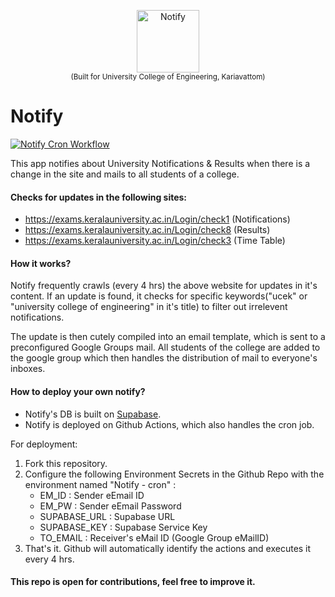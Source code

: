<p align="center">
  <img src ="https://i.ibb.co/5YtR0GS/notify.png" alt="Notify" height=100/><br/>
  <sup>(Built for University College of Engineering, Kariavattom)</sup>
</p>

# Notify
[![Notify Cron Workflow](https://github.com/chethaslp/notify/actions/workflows/main.yml/badge.svg)](https://github.com/chethaslp/notify/actions/workflows/main.yml)

This app notifies about University Notifications & Results when there is a change in the site and mails to all students of a college.

#### Checks for updates in the following sites:
* https://exams.keralauniversity.ac.in/Login/check1 (Notifications)
* https://exams.keralauniversity.ac.in/Login/check8 (Results)
* https://exams.keralauniversity.ac.in/Login/check3 (Time Table)


#### How it works?

Notify frequently crawls (every 4 hrs) the above website for updates in it's content.
If an update is found, it checks for specific keywords("ucek" or "university college of engineering" in it's title) to filter out irrelevent notifications.

The update is then cutely compiled into an email template, which is sent to a preconfigured Google Groups mail.
All students of the college are added to the google group which then handles the distribution of mail to everyone's inboxes.


#### How to deploy your own notify?

* Notify's DB is built on [Supabase](https://supabase.co).
* Notify is deployed on Github Actions, which also handles the cron job.

For deployment: 
  1. Fork this repository.
  2. Configure the following Environment Secrets in the Github Repo with the environment named "Notify - cron" :
      * EM_ID : Sender eEmail ID
      * EM_PW : Sender eEmail Password
      * SUPABASE_URL : Supabase URL 
      * SUPABASE_KEY : Supabase Service Key
      * TO_EMAIL : Receiver's eMail ID (Google Group eMailID)
  3. That's it. Github will automatically identify the actions and executes it every 4 hrs.


#### This repo is open for contributions, feel free to improve it.
